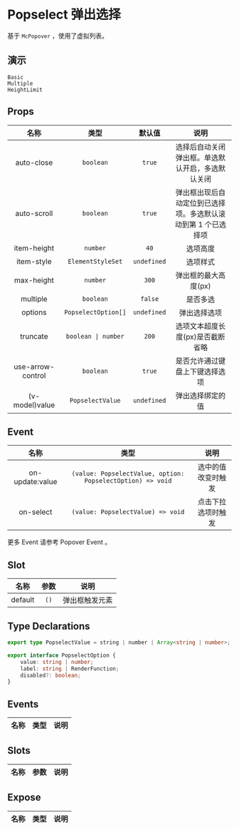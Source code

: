 # Popselect 弹出选择

基于 `McPopover` ，使用了虚拟列表。

## 演示

```demo
Basic
Multiple
HeightLimit
```

## Props

| 名称 | 类型 | 默认值 | 说明 |
| :---: | :---: | :---: | :---: |
| auto-close | `boolean` | `true` | 选择后自动关闭弹出框。单选默认开启，多选默认关闭 |
| auto-scroll | `boolean` | `true` | 弹出框出现后自动定位到已选择项。多选默认滚动到第 1 个已选择项 |
| item-height | `number` | `40` | 选项高度 |
| item-style | `ElementStyleSet` | `undefined` | 选项样式 |
| max-height | `number` | `300` | 弹出框的最大高度(px) |
| multiple | `boolean` | `false` | 是否多选 |
| options | `PopselectOption[]` | `undefined` | 弹出选择选项 |
| truncate | `boolean \| number` | `200` | 选项文本超度长度(px)是否截断省略 |
| use-arrow-control | `boolean` | `true` | 是否允许通过键盘上下键选择选项 |
| (v-model)value | `PopselectValue` | `undefined` | 弹出选择绑定的值 |


## Event

|      名称       |                            类型                            |        说明        |
| :-------------: | :--------------------------------------------------------: | :----------------: |
| on-update:value | `(value: PopselectValue, option: PopselectOption) => void` | 选中的值改变时触发 |
|    on-select    |             `(value: PopselectValue) => void`              | 点击下拉选项时触发 |

更多 Event 请参考 <McTextLink to="Popover#event">Popover Event</McTextLink> 。

## Slot

|  名称   | 参数 |      说明      |
| :-----: | :--: | :------------: |
| default | `()` | 弹出框触发元素 |

## Type Declarations

```ts
export type PopselectValue = string | number | Array<string | number>;

export interface PopselectOption {
    value: string | number;
    label: string | RenderFunction;
    disabled?: boolean;
}
```

## Events

| 名称 | 类型 | 说明 |
| :---: | :---: | :---: |


## Slots

| 名称 | 参数 | 说明 |
| :---: | :---: | :---: |


## Expose

| 名称 | 类型 | 说明 |
| :---: | :---: | :---: |

